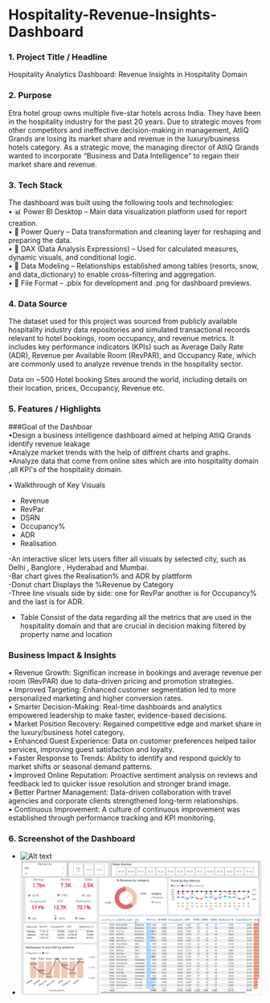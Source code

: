 # Hospitality-Revenue-Insights-Dashboard

### 1.	Project Title / Headline
 Hospitality  Analytics Dashboard: Revenue Insights in Hospitality Domain


### 2. Purpose
Etra hotel group owns multiple five-star hotels across India. They have been in the hospitality industry for the past 20 years. Due to strategic moves from other competitors and ineffective decision-making in management, AtliQ Grands are losing its market share and revenue in the luxury/business hotels category. As a strategic move, the managing director of AtliQ Grands wanted to incorporate “Business and Data Intelligence” to regain their market share and revenue.

### 3.	Tech Stack

The dashboard was built using the following tools and technologies:<br>
•	📊 Power BI Desktop – Main data visualization platform used for report creation.<br>
•	📂 Power Query – Data transformation and cleaning layer for reshaping and preparing the data.<br>
•	🧠 DAX (Data Analysis Expressions) – Used for calculated measures, dynamic visuals, and conditional logic.<br>
•	📝 Data Modeling – Relationships established among tables (resorts, snow, and data_dictionary) to enable cross-filtering and aggregation.<br>
•	📁 File Format – .pbix for development and .png for dashboard previews.

### 4.	Data Source
The dataset used for this project was sourced from publicly available hospitality industry data repositories and simulated transactional records relevant to hotel bookings, room occupancy, and revenue metrics. It includes key performance indicators (KPIs) such as Average Daily Rate (ADR), Revenue per Available Room (RevPAR), and Occupancy Rate, which are commonly used to analyze revenue trends in the hospitality sector.

Data on ~500 Hotel booking Sites  around the world, including details on their location, prices, Occupancy, Revenue  etc.

### 5.	Features / Highlights
###Goal of the Dashboar<br>
•Design a business intelligence dashboard aimed at helping AtliQ Grands identify revenue leakage<br>
•Analyze market trends with the help of diffrent charts and graphs.<br> 
•Analyze data that come  from  online sites which are into hospitality domain ,all KPI's of the hospitality domain.<br>  

•	Walkthrough of Key Visuals
-	Revenue
-	RevPar
-	DSRN
-	Occupancy%
-	ADR
-	Realisation

-An interactive slicer lets users filter all visuals by selected city, such as Delhi , Banglore , Hyderabad and Mumbai.<br>
-Bar chart gives the Realisation% and ADR by plattform<br> 
-Donut chart Displays the %Revenue by Category<br>
-Three line visuals side by side: one for RevPar another is for Occupancy% and the last is for ADR.<br>
-	Table Consist of the data regarding all the metrics that are used in the hospitality domain and that are crucial in decision making filtered by property name and location<br>

### Business Impact & Insights<br>
 • Revenue Growth: Significan increase in bookings and average revenue per room (RevPAR) due to data-driven pricing and promotion strategies.<br>
 • Improved Targeting: Enhanced customer segmentation led to more personalized marketing and higher conversion rates.<br>
 • Smarter Decision-Making: Real-time dashboards and analytics empowered leadership to make faster, evidence-based decisions.<br>
 • Market Position Recovery: Regained competitive edge and market share in the luxury/business hotel category.<br>
 • Enhanced Guest Experience: Data on customer preferences helped tailor services, improving guest satisfaction and loyalty.<br>
 • Faster Response to Trends: Ability to identify and respond quickly to market shifts or seasonal demand patterns.<br>
 • Improved Online Reputation: Proactive sentiment analysis on reviews and feedback led to quicker issue resolution and stronger brand image.<br>
 • Better Partner Management: Data-driven collaboration with travel agencies and corporate clients strengthened long-term relationships.<br>
 • Continuous Improvement: A culture of continuous improvement was established through performance tracking and KPI monitoring.<br>

### 6.	Screenshot of the Dashboard
  - ![Alt text](https://github.com/username/repo/assets/image.png)
  -  ![Dashboard Preview](https://github.com/giriaman610/Hospitality-Revenue-Insights-Dashboard/blob/main/Hospitality.%20Analytics.png)

